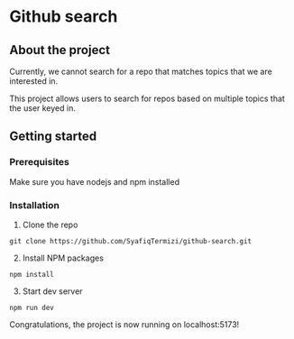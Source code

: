 # Github search

## About the project
Currently, we cannot search for a repo that matches topics that we are interested in.

This project allows users to search for repos based on multiple topics that the user keyed in.

## Getting started
### Prerequisites
Make sure you have nodejs and npm installed

### Installation
1. Clone the repo 
```
git clone https://github.com/SyafiqTermizi/github-search.git
```

2. Install NPM packages 
```
npm install
```

3. Start dev server
```
npm run dev
```

Congratulations, the project is now running on localhost:5173!
